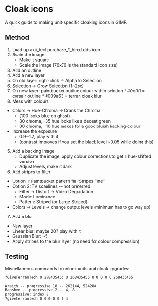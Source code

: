 # Cloak icons
A quick guide to making unit-specific cloaking icons in GIMP.

## Method
1. Load up a ui_techpurchase_*_hired.dds icon
2. Scale the image
   * Make it square
   * Scale the image (76x76 is the standard icon size)
3. Add an outline
  1. Add a new layer
  2. On old layer: right-click -> Alpha to Selection
  3. Selection -> Grow Selection (1~2px)
  4. On new layer: paintbucket outline colour within selction
    * #0cffff = corsair outline
    * #009a63 = terran cloak blur
4. Mess with colours
  * Colors -> Hue-Chroma -> Crank the Chroma
    * (100 looks blue on ghost)
    * 30 chroma, -35 hue looks like a decent green
    * 30 chroma, +10 hue makes for a good bluish backing-colour
  * Increase the exposure
    * 0.9~1.2, play with it
    * (contrast improves if you set the black level ~0.05 while doing this)
5. Add a backing image
   * Duplicate the image, apply colour corrections to get a hue-shifted version
   * Adjust levels, make it dark
6. Add stripes to filter
  * Option 1: Paintbucket pattern fill "Stripes Fine"
  * Option 2: TV scanlines -- not preferred
    * Filter -> Distort -> Video Degradation
    * Mode: Luminance
    * Pattern: Striped (or Large Striped)
  * Colors -> Levels -> change output levels (minimum has to go way up)
7. Add a blur
  * New layer
  * Linear blur: maybe 20? play with it
  * Gaussian Blur: ~5
  * Apply stripes to the blur layer (no need for colour compression)

## Testing
Miscellaneous commands to unlock units and cloak upgrades:
```
?GiveTerranTech 0 268435455 0 268435455 0 0 0 0 0 268435455

Wraith -- progressive 18 -- 262144, 524288
Banshee -- progressive 2 -- 4, 8
progressive: index 6
?giveterrantech 0 0 0 0 0 0 4
```